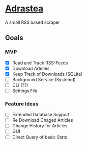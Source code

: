 # [Adrastea](https://solarsystem.nasa.gov/moons/jupiter-moons/adrastea/in-depth/)

A small RSS based scraper

## Goals

### MVP
- [x] Read and Track RSS-Feeds
- [x] Download Articles
- [x] Keep Track of Downloads (SQLite)
- [ ] Background Service (Systemd)
- [ ] CLI (??)
- [ ] Settings File

### Feature Ideas
- [ ] Extended Database Support
- [ ] Re Download Chaged Articles
- [ ] Change History for Articles
- [ ] GUI
- [ ] Direct Query of basic Stats
